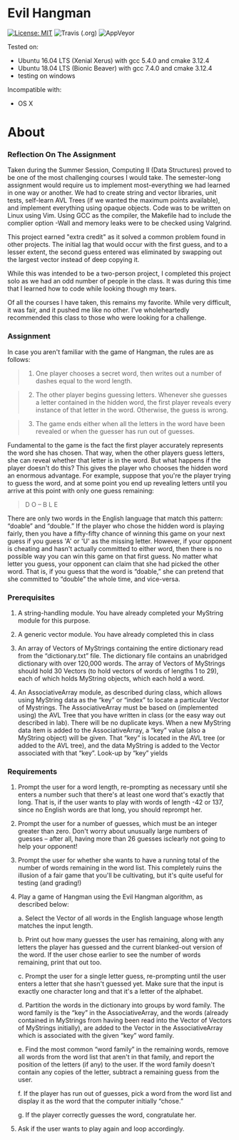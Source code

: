 # Evil Hangman
[![License: MIT](https://img.shields.io/badge/License-MIT-yellow.svg)](https://opensource.org/licenses/MIT)
![Travis (.org)](https://travis-ci.org/caminek/Evil_Hangman.svg?branch=master)
![AppVeyor](https://ci.appveyor.com/api/projects/status/github/caminek/Evil_Hangman?branch=master&svg=true)

Tested on:
- Ubuntu 16.04 LTS (Xenial Xerus) with gcc 5.4.0 and cmake 3.12.4
- Ubuntu 18.04 LTS (Bionic Beaver) with gcc 7.4.0 and cmake 3.12.4
- testing on windows

Incompatible with:
- OS X

# About

### Reflection On The Assignment
Taken during the Summer Session, Computing II (Data Structures) proved to be one of the most challenging courses I would take.  The semester-long assignment would require us to implement most-everything we had learned in one way or another.  We had to create string and vector libraries, unit tests, self-learn AVL Trees (if we wanted the maximum points available), and implement everything using opaque objects.  Code was to be written on Linux using Vim.  Using GCC as the compiler, the Makefile had to include the complier option -Wall and memory leaks were to be checked using Valgrind.

This project earned "extra credit" as it solved a common problem found in other projects. The initial lag that would occur with the first guess, and to a lesser extent, the second guess entered was eliminated by swapping out the largest vector instead of deep copying it.

While this was intended to be a two-person project, I completed this project solo as we had an odd number of people in the class. It was during this time that I learned how to code while looking though my tears.

Of all the courses I have taken, this remains my favorite.  While very difficult, it was fair, and it pushed me like no other. I've wholeheartedly recommended this class to those who were looking for a challenge.

### Assignment
In case you aren't familiar with the game of Hangman, the rules are as follows:

> 1. One player chooses a secret word, then writes out a number of dashes equal to the word length.

> 2. The other player begins guessing letters. Whenever she guesses a letter contained in the hidden word, the first player reveals every instance of that letter in the word. Otherwise, the guess is wrong.

> 3. The game ends either when all the letters in the word have been revealed or when the guesser
	has run out of guesses.

Fundamental to the game is the fact the first player accurately represents the word she has chosen. That way, when the other players guess letters, she can reveal whether that letter is in the word. But what happens if the player doesn't do this? This gives the player who chooses the hidden word an enormous advantage. For example, suppose that you're the player trying to guess the word, and at some point you end up revealing letters until you arrive at this point with only one guess remaining:

>D O – B L E
	
There are only two words in the English language that match this pattern: “doable” and “double.” If the player who chose the hidden word is playing fairly, then you have a fifty-fifty chance of winning this game on your next guess if you guess 'A' or 'U' as the missing letter. However, if your opponent is cheating and hasn't actually committed to either word, then there is no possible way you can win this game on that first guess. No matter what letter you guess, your opponent can claim that she had picked the other word. That is, if you guess that the word is “doable,” she can pretend that she committed to “double” the whole time, and vice-versa.

### Prerequisites

1. A string-handling module. You have already completed your MyString module for this purpose.

2. A generic vector module. You have already completed this in class

3. An array of Vectors of MyStrings containing the entire dictionary read from the “dictionary.txt” file. The dictionary file contains an unabridged dictionary with over 120,000 words. The array of Vectors of MyStrings should hold 30 Vectors (to hold vectors of words of lengths 1 to 29), each of which holds MyString objects, which each hold a word.

4. An AssociativeArray module, as described during class, which allows using MyString data as the “key” or “index” to locate a particular Vector of Mystrings. The AssociativeArray must be based on (implemented using) the AVL Tree that you have written in class (or the easy way out described in lab). There will be no duplicate keys. When a new MyString data item is added to the AssociativeArray, a “key” value (also a MyString object) will be given. That “key” is located in the AVL tree (or added to the AVL tree), and the data MyString is added to the Vector associated with that “key”. Look-up by “key” yields

### Requirements

1. Prompt the user for a word length, re-prompting as necessary until she enters a number such that there's at least one word that's exactly that long. That is, if the user wants to play with words of length -42 or 137, since no English words are that long, you should reprompt her.

2. Prompt the user for a number of guesses, which must be an integer greater than zero. Don't worry about unusually large numbers of guesses – after all, having more than 26 guesses isclearly not going to help your opponent!

3. Prompt the user for whether she wants to have a running total of the number of words remaining in the word list. This completely ruins the illusion of a fair game that you'll be cultivating, but it's quite useful for testing (and grading!)

4. Play a game of Hangman using the Evil Hangman algorithm, as described below:

	 a. Select the Vector of all words in the English language whose length matches the input length.

	 b. Print out how many guesses the user has remaining, along with any letters the player has guessed and the current blanked-out version of the word. If the user chose earlier to see the number of words remaining, print that out too.

	 c. Prompt the user for a single letter guess, re-prompting until the user enters a letter that she hasn't guessed yet. Make sure that the input is exactly one character long and that it's a letter of the alphabet.

	 d. Partition the words in the dictionary into groups by word family. The word family is the “key” in the AssociativeArray, and the words (already contained in MyStrings from having been read into the Vector of Vectors of MyStrings initially), are added to the Vector in the AssociativeArray which is associated with the given “key” word family.

	 e. Find the most common “word family” in the remaining words, remove all words from the word list that aren't in that family, and report the position of the letters (if any) to the user. If the word family doesn't contain any copies of the letter, subtract a remaining guess from the user.

	 f. If the player has run out of guesses, pick a word from the word list and display it as the word that the computer initially “chose.”

	 g. If the player correctly guesses the word, congratulate her.

5. Ask if the user wants to play again and loop accordingly.

